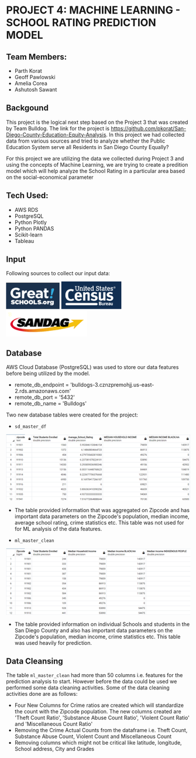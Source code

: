 # PROJECT 4: MACHINE LEARNING - SCHOOL RATING PREDICTION MODEL

## Team Members:
* Parth Korat
* Geoff Pawlowski
* Amelia Corea
* Ashutosh Sawant

## Backgound
This project is the logical next step based on the Project 3 that was created by Team Bulldog. The link for the project is https://github.com/pkorat/San-Diego-County-Education-Equity-Analysis. In this project we had collected data from various sources and tried to analyze whether the Public Education System serve all Residents in San Diego County Equally?

For this project we are utilizing the data we collected during Project 3 and using the concepts of Machine Learning, we are trying to create a predition model which will help analyze the School Rating in a particular area based on the social-economical parameter

## Tech Used:
* AWS RDS
* PostgreSQL
* Python Plotly
* Python PANDAS
* Scikit-learn
* Tableau

## Input
Following sources to collect our input data:

![gs](Images/gs.png) ![census](Images/census.png) ![sandag](Images/sandag.png)

## Database
AWS Cloud Database (PostgreSQL) was used to store our data features before being utilized by the model. 
* remote_db_endpoint = 'bulldogs-3.cznzpremohjj.us-east-2.rds.amazonaws.com'
* remote_db_port = '5432'
* remote_db_name = 'Bulldogs'

Two new database tables were created for the project:
* `sd_master_df`

![sdmaster](Images/sdmaster.png)
* The table provided information that was aggregated on Zipcode and has important data parameters on the Zipcode's population, median income, average school rating, crime statistics etc. This table was not used for for ML analysis of the data features.

* `ml_master_clean`

![mlmaster](Images/mlmaster.png)
* The table provided information on individual Schools and students in the San Diego County and also has important data parameters on the Zipcode's population, median income,  crime statistics etc. This table was used heavily for prediction.

## Data Cleansing
The table `ml_master_clean` had more than 50 columns i.e. features for the prediction analysis to start. However before the data could be used we performed some data cleaning activities. Some of the data cleaning activities done are as follows:
* Four New Columns for Crime ratios are created which will standardize the count with the Zipcode population. The new columns created are 'Theft Count Ratio', 'Substance Abuse Count Ratio', 'Violent Count Ratio' and 'Miscellaneous Count Ratio'
* Removing the Crime Actual Counts from the dataframe i.e. Theft Count, Substance Abuse Count, Violent Count and Miscellaneous Count
* Removing columns which might not be critical like latitude, longitude, School address, City and Grades

